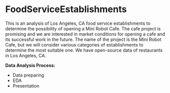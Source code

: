 # FoodServiceEstablishments
This is an analysis of Los Angeles, CA food service establishments to determine the possibility of opening a Mini Robot Cafe. The cafe project is promising and we are interested in market conditions for opening a cafe and its successful work in the future. The name of the project is the Mini Robot Cafe, but we will consider various categories of establishments to determine the most suitable one.
We have open-source data of restaurants in Los Angeles, CA. 

**Data Analysis Process:**
- Data preparing
- EDA
- Presentation
